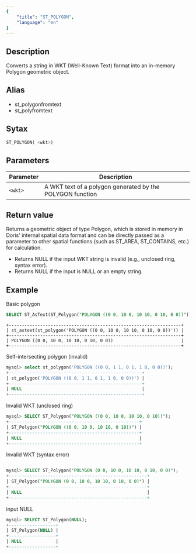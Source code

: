```yaml
---
{
    "title": "ST_POLYGON",
    "language": "en"
}
---
```


<!-- 
Licensed to the Apache Software Foundation (ASF) under one
or more contributor license agreements.  See the NOTICE file
distributed with this work for additional information
regarding copyright ownership.  The ASF licenses this file
to you under the Apache License, Version 2.0 (the
"License"); you may not use this file except in compliance
with the License.  You may obtain a copy of the License at

  http://www.apache.org/licenses/LICENSE-2.0

Unless required by applicable law or agreed to in writing,
software distributed under the License is distributed on an
"AS IS" BASIS, WITHOUT WARRANTIES OR CONDITIONS OF ANY
KIND, either express or implied.  See the License for the
specific language governing permissions and limitations
under the License.
-->


## Description

Converts a string in WKT (Well-Known Text) format into an in-memory Polygon geometric object.

## Alias

- st_polygonfromtext
- st_polyfromtext

## Sytax

```sql
ST_POLYGON( <wkt>)
```

## Parameters

| Parameter   | Description                 |
|------|--------------------|
| `<wkt>` | A WKT text of a polygon generated by the POLYGON function |

## Return value

Returns a geometric object of type Polygon, which is stored in memory in Doris' internal spatial data format and can be directly passed as a parameter to other spatial functions (such as ST_AREA, ST_CONTAINS, etc.) for calculation.

- Returns NULL if the input WKT string is invalid (e.g., unclosed ring, syntax error).
- Returns NULL if the input <wkt> is NULL or an empty string.

## Example

Basic polygon
```sql
SELECT ST_AsText(ST_Polygon("POLYGON ((0 0, 10 0, 10 10, 0 10, 0 0))"));
```

```text
+------------------------------------------------------------------+
| st_astext(st_polygon('POLYGON ((0 0, 10 0, 10 10, 0 10, 0 0))')) |
+------------------------------------------------------------------+
| POLYGON ((0 0, 10 0, 10 10, 0 10, 0 0))                          |
+------------------------------------------------------------------+
```

Self-intersecting polygon (invalid)

```sql
mysql> select st_polygon('POLYGON ((0 0, 1 1, 0 1, 1 0, 0 0))');
+---------------------------------------------------+
| st_polygon('POLYGON ((0 0, 1 1, 0 1, 1 0, 0 0))') |
+---------------------------------------------------+
| NULL                                              |
+---------------------------------------------------+
```

Invalid WKT (unclosed ring)

```sql
mysql> SELECT ST_Polygon("POLYGON ((0 0, 10 0, 10 10, 0 10))");
+--------------------------------------------------+
| ST_Polygon("POLYGON ((0 0, 10 0, 10 10, 0 10))") |
+--------------------------------------------------+
| NULL                                             |
+--------------------------------------------------+
```

Invalid WKT (syntax error)

```sql

mysql> SELECT ST_Polygon("POLYGON (0 0, 10 0, 10 10, 0 10, 0 0)");
+-----------------------------------------------------+
| ST_Polygon("POLYGON (0 0, 10 0, 10 10, 0 10, 0 0)") |
+-----------------------------------------------------+
| NULL                                                |
+-----------------------------------------------------+
```

input NULL

```sql
mysql> SELECT ST_Polygon(NULL);
+------------------+
| ST_Polygon(NULL) |
+------------------+
| NULL             |
+------------------+
```